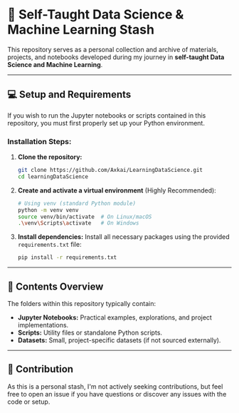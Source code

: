 # 📂 Self-Taught Data Science & Machine Learning Stash

This repository serves as a personal collection and archive of materials, projects, and notebooks developed during my journey in **self-taught Data Science and Machine Learning**.

---

## 💻 Setup and Requirements

If you wish to run the Jupyter notebooks or scripts contained in this repository, you must first properly set up your Python environment.

### Installation Steps:

1.  **Clone the repository:**
    ```bash
    git clone https://github.com/Axkai/LearningDataScience.git
    cd learningDataScience
    ```

2.  **Create and activate a virtual environment** (Highly Recommended):
    ```bash
    # Using venv (standard Python module)
    python -m venv venv
    source venv/bin/activate  # On Linux/macOS
    .\venv\Scripts\activate   # On Windows
    ```

3.  **Install dependencies:**
    Install all necessary packages using the provided `requirements.txt` file:
    ```bash
    pip install -r requirements.txt
    ```

---

## 📌 Contents Overview

The folders within this repository typically contain:

* **Jupyter Notebooks:** Practical examples, explorations, and project implementations.
* **Scripts:** Utility files or standalone Python scripts.
* **Datasets:** Small, project-specific datasets (if not sourced externally).

***

## 🤝 Contribution

As this is a personal stash, I'm not actively seeking contributions, but feel free to open an issue if you have questions or discover any issues with the code or setup.